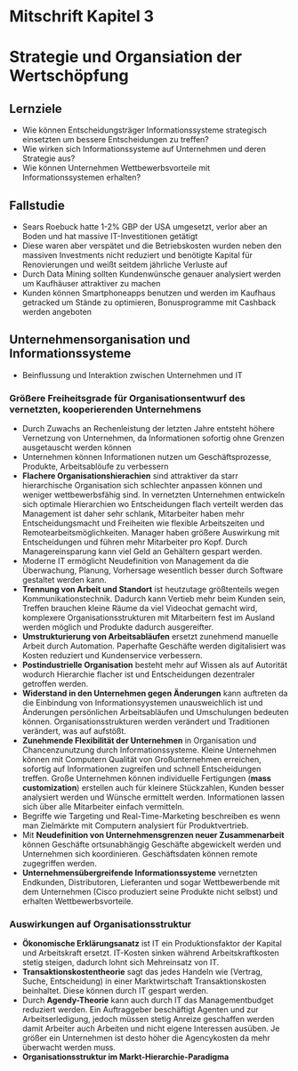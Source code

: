 # Mitschrift Kapitel 3

# Strategie und Organsiation der Wertschöpfung

## Lernziele

- Wie können Entscheidungsträger Informationssysteme strategisch einsetzten um bessere Entscheidungen zu treffen?
- Wie wirken sich Informationssysteme auf Unternehmen und deren Strategie aus?
- Wie können Unternehmen Wettbewerbsvorteile mit Informationssystemen erhalten?

## Fallstudie

- Sears Roebuck hatte 1-2% GBP der USA umgesetzt, verlor aber an Boden und hat massive IT-Investitionen getätigt
- Diese waren aber verspätet und die Betriebskosten wurden neben den massiven Investments nicht reduziert und benötigte Kapital für Renovierungen und weißt seitdem jährliche Verluste auf
- Durch Data Mining sollten Kundenwünsche genauer analysiert werden um Kaufhäuser attraktiver zu machen
- Kunden können Smartphoneapps benutzen und werden im Kaufhaus getracked um Stände zu optimieren, Bonusprogramme mit Cashback werden angeboten

## Unternehmensorganisation und Informationssysteme

- Beinflussung und Interaktion zwischen Unternehmen und IT

### Größere Freiheitsgrade für Organisationsentwurf des vernetzten, kooperierenden Unternehmens

- Durch Zuwachs an Rechenleistung der letzten Jahre entsteht höhere Vernetzung von Unternehmen, da Informationen sofortig ohne Grenzen ausgetauscht werden können
- Unternehmen können Informationen nutzen um Geschäftsprozesse, Produkte, Arbeitsablöufe zu verbessern
- **Flachere Organisationshierachien** sind attraktiver da starr hierarchische Organisation sich schlechter anpassen können und weniger wettbewerbsfähig sind. In vernetzten Unternehmen entwickeln sich optimale Hierarchien wo Entscheidungen flach verteilt werden das Management ist daher sehr schlank, Mitarbeiter haben mehr Entscheidungsmacht und Freiheiten wie flexible Arbeitszeiten und Remotearbeitsmöglichkeiten. Manager haben größere Auswirkung mit Entscheidungen und führen mehr Mitarbeiter pro Kopf. Durch Managereinsparung kann viel Geld an Gehältern gespart werden.
- Moderne IT ermöglicht Neudefinition von Management da die Überwachung, Planung, Vorhersage wesentlich besser durch Software gestaltet werden kann.
- **Trennung von Arbeit und Standort** ist heutzutage größtenteils wegen Kommunikationstechnik. Dadurch kann Vertieb mehr beim Kunden sein, Treffen brauchen kleine Räume da viel Videochat gemacht wird, komplexere Organisationsstrukturen mit Mitarbeitern fest im Ausland werden möglich und Produkte dadurch ausgereifter.
- **Umstrukturierung von Arbeitsabläufen** ersetzt zunehmend manuelle Arbeit durch Automation. Paperhafte Geschäfte werden digitalisiert was Kosten reduziert und Kundenservice verbessern.
- **Postindustrielle Organisation** besteht mehr auf Wissen als auf Autorität wodurch Hierarchie flacher ist und Entscheidungen dezentraler getroffen werden.
- **Widerstand in den Unternehmen gegen Änderungen** kann auftreten da die Einbindung von Informationsyystemen unausweichlich ist und Änderungen persönlichen Arbeitsabläufen und Umschulungen bedeuten können. Organisationsstrukturen werden verändert und Traditionen verändert, was auf aufstößt.
- **Zunehmende Flexibilität der Unternehmen** in Organisation und Chancenzunutzung durch Informationssysteme. Kleine Unternehmen können mit Computern Qualität von Großunternehmen erreichen, sofortig auf Informationen zugreifen und schnell Entscheidungen treffen. Große Unternehmen können individuelle Fertigungen (**mass customization**) erstellen auch für kleinere Stückzahlen, Kunden besser analysiert werden und Wünsche ermittelt werden. Informationen lassen sich über alle Mitarbeiter einfach vermitteln.
- Begriffe wie Targeting und Real-Time-Marketing beschreiben es wenn man Zielmärkte mit Computern analysiert für Produktvertrieb.
- Mit **Neudefinition von Unternehmensgrenzen neuer Zusammenarbeit** können Geschäfte ortsunabhängig Geschäfte abgewickelt werden und Unternehmen sich koordinieren. Geschäftsdaten können remote zugegriffen werden.
- **Unternehmensübergreifende Informationssysteme** vernetzten Endkunden, Distributoren, Lieferanten und sogar Wettbewerbende mit dem Unternehmen (Cisco produziert seine Produkte nicht selbst) und erhalten Wettbewerbsvorteile.

### Auswirkungen auf Organisationsstruktur

- **Ökonomische Erklärungsanatz** ist IT ein Produktionsfaktor der Kapital und Arbeitskraft ersetzt. IT-Kosten sinken während Arbeitskraftkosten stetig steigen, dadurch lohnt sich Mehreinsatz von IT.
- **Transaktionskostentheorie** sagt das jedes Handeln wie (Vertrag, Suche, Entscheidung) in einer Marktwirtschaft Transaktionskosten beinhaltet. Diese können durch IT gespart werden.
- Durch **Agendy-Theorie** kann auch durch IT das Managementbudget reduziert werden. Ein Auftraggeber beschäftigt Agenten und zur Arbeitserledigung, jedoch müssen stetig Anreize geschaffen werden damit Arbeiter auch Arbeiten und nicht eigene Interessen ausüben. Je größer ein Unternehmen ist desto höher die Agencykosten da mehr überwacht werden muss.
- **Organisationsstruktur im Markt-Hierarchie-Paradigma**
